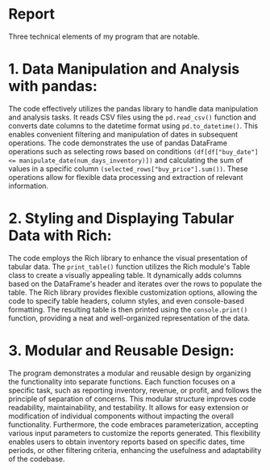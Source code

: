 # Report

Three technical elements of my program that are notable.

# 1. Data Manipulation and Analysis with pandas:

The code effectively utilizes the pandas library to handle data manipulation and analysis tasks. It reads CSV files using the `pd.read_csv()` function and converts date columns to the datetime format using `pd.to_datetime()`. This enables convenient filtering and manipulation of dates in subsequent operations. The code demonstrates the use of pandas DataFrame operations such as selecting rows based on conditions `(df[df["buy_date"] <= manipulate_date(num_days_inventory)])` and calculating the sum of values in a specific column `(selected_rows["buy_price"].sum())`. These operations allow for flexible data processing and extraction of relevant information.

# 2. Styling and Displaying Tabular Data with Rich:

The code employs the Rich library to enhance the visual presentation of tabular data. The `print_table()` function utilizes the Rich module's Table class to create a visually appealing table. It dynamically adds columns based on the DataFrame's header and iterates over the rows to populate the table. The Rich library provides flexible customization options, allowing the code to specify table headers, column styles, and even console-based formatting. The resulting table is then printed using the `console.print()` function, providing a neat and well-organized representation of the data.

# 3. Modular and Reusable Design:

The program demonstrates a modular and reusable design by organizing the functionality into separate functions. Each function focuses on a specific task, such as reporting inventory, revenue, or profit, and follows the principle of separation of concerns. This modular structure improves code readability, maintainability, and testability. It allows for easy extension or modification of individual components without impacting the overall functionality. Furthermore, the code embraces parameterization, accepting various input parameters to customize the reports generated. This flexibility enables users to obtain inventory reports based on specific dates, time periods, or other filtering criteria, enhancing the usefulness and adaptability of the codebase.
